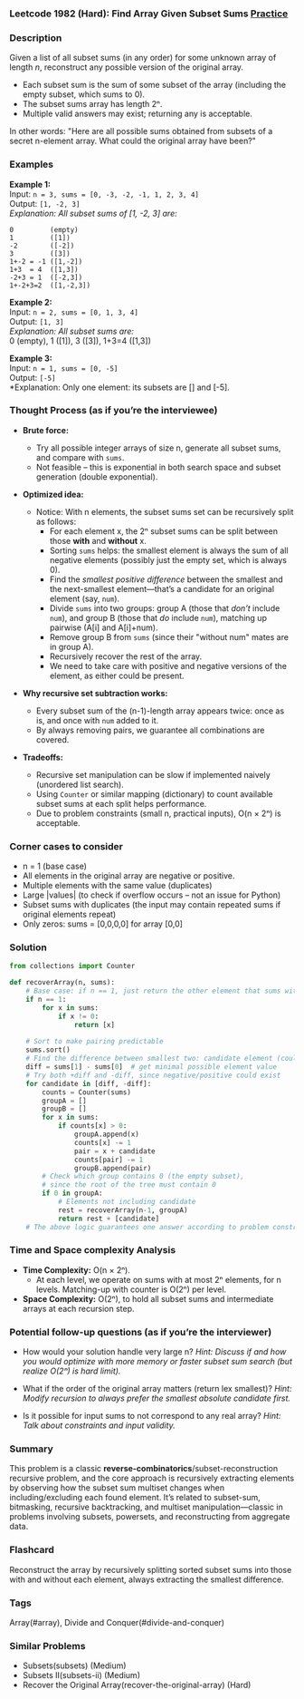 ### Leetcode 1982 (Hard): Find Array Given Subset Sums [Practice](https://leetcode.com/problems/find-array-given-subset-sums)

### Description  
Given a list of all subset sums (in any order) for some unknown array of length *n*, reconstruct any possible version of the original array.

- Each subset sum is the sum of some subset of the array (including the empty subset, which sums to 0).
- The subset sums array has length 2ⁿ.
- Multiple valid answers may exist; returning any is acceptable.

In other words: "Here are all possible sums obtained from subsets of a secret n-element array. What could the original array have been?"

### Examples  

**Example 1:**  
Input: `n = 3, sums = [0, -3, -2, -1, 1, 2, 3, 4]`  
Output: `[1, -2, 3]`  
*Explanation: All subset sums of [1, -2, 3] are:*
```
0         (empty)
1         ([1])
-2        ([-2])
3         ([3])
1+-2 = -1 ([1,-2])
1+3  = 4  ([1,3])
-2+3 = 1  ([-2,3])
1+-2+3=2  ([1,-2,3])
```

**Example 2:**  
Input: `n = 2, sums = [0, 1, 3, 4]`  
Output: `[1, 3]`  
*Explanation: All subset sums are:*  
0 (empty), 1 ([1]), 3 ([3]), 1+3=4 ([1,3])

**Example 3:**  
Input: `n = 1, sums = [0, -5]`  
Output: `[-5]`  
*Explanation: Only one element: its subsets are [] and [-5].

### Thought Process (as if you’re the interviewee)  
- **Brute force:**  
  - Try all possible integer arrays of size n, generate all subset sums, and compare with `sums`.
  - Not feasible – this is exponential in both search space and subset generation (double exponential).

- **Optimized idea:**  
  - Notice: With n elements, the subset sums set can be recursively split as follows:
    - For each element x, the 2ⁿ subset sums can be split between those **with** and **without** x.
    - Sorting `sums` helps: the smallest element is always the sum of all negative elements (possibly just the empty set, which is always 0).
    - Find the *smallest positive difference* between the smallest and the next-smallest element—that’s a candidate for an original element (say, `num`).
    - Divide `sums` into two groups: group A (those that *don’t* include `num`), and group B (those that *do* include `num`), matching up pairwise (A[i] and A[i]+num).
    - Remove group B from `sums` (since their "without num" mates are in group A).
    - Recursively recover the rest of the array.
    - We need to take care with positive and negative versions of the element, as either could be present.

- **Why recursive set subtraction works:**  
  - Every subset sum of the (n-1)-length array appears twice: once as is, and once with `num` added to it.
  - By always removing pairs, we guarantee all combinations are covered.

- **Tradeoffs:**  
  - Recursive set manipulation can be slow if implemented naively (unordered list search).
  - Using `Counter` or similar mapping (dictionary) to count available subset sums at each split helps performance.
  - Due to problem constraints (small n, practical inputs), O(n × 2ⁿ) is acceptable.

### Corner cases to consider  
- n = 1 (base case)
- All elements in the original array are negative or positive.
- Multiple elements with the same value (duplicates)
- Large |values| (to check if overflow occurs – not an issue for Python)
- Subset sums with duplicates (the input may contain repeated sums if original elements repeat)
- Only zeros: sums = [0,0,0,0] for array [0,0]

### Solution

```python
from collections import Counter

def recoverArray(n, sums):
    # Base case: if n == 1, just return the other element that sums with 0
    if n == 1:
        for x in sums:
            if x != 0:
                return [x]
    
    # Sort to make pairing predictable
    sums.sort()
    # Find the difference between smallest two: candidate element (could be negative)
    diff = sums[1] - sums[0]  # get minimal possible element value
    # Try both +diff and -diff, since negative/positive could exist
    for candidate in [diff, -diff]:
        counts = Counter(sums)
        groupA = []
        groupB = []
        for x in sums:
            if counts[x] > 0:
                groupA.append(x)
                counts[x] -= 1
                pair = x + candidate
                counts[pair] -= 1
                groupB.append(pair)
        # Check which group contains 0 (the empty subset),
        # since the root of the tree must contain 0
        if 0 in groupA:
            # Elements not including candidate
            rest = recoverArray(n-1, groupA)
            return rest + [candidate]
    # The above logic guarantees one answer according to problem constraints
```

### Time and Space complexity Analysis  

- **Time Complexity:** O(n × 2ⁿ).  
  - At each level, we operate on sums with at most 2ⁿ elements, for n levels. Matching-up with counter is O(2ⁿ) per level.
- **Space Complexity:** O(2ⁿ), to hold all subset sums and intermediate arrays at each recursion step.

### Potential follow-up questions (as if you’re the interviewer)  

- How would your solution handle very large n?
  *Hint: Discuss if and how you would optimize with more memory or faster subset sum search (but realize O(2ⁿ) is hard limit).*

- What if the order of the original array matters (return lex smallest)?
  *Hint: Modify recursion to always prefer the smallest absolute candidate first.*

- Is it possible for input sums to not correspond to any real array?
  *Hint: Talk about constraints and input validity.*

### Summary
This problem is a classic **reverse-combinatorics**/subset-reconstruction recursive problem, and the core approach is recursively extracting elements by observing how the subset sum multiset changes when including/excluding each found element. It’s related to subset-sum, bitmasking, recursive backtracking, and multiset manipulation—classic in problems involving subsets, powersets, and reconstructing from aggregate data.


### Flashcard
Reconstruct the array by recursively splitting sorted subset sums into those with and without each element, always extracting the smallest difference.

### Tags
Array(#array), Divide and Conquer(#divide-and-conquer)

### Similar Problems
- Subsets(subsets) (Medium)
- Subsets II(subsets-ii) (Medium)
- Recover the Original Array(recover-the-original-array) (Hard)